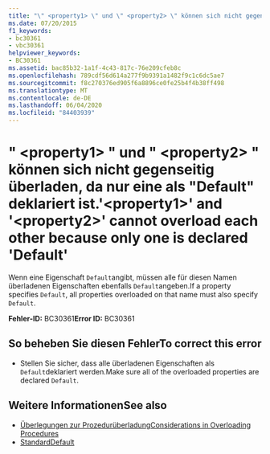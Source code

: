 ```yaml
---
title: "\" <property1> \" und \" <property2> \" können sich nicht gegenseitig überladen, da nur eine als \"Default\" deklariert ist."
ms.date: 07/20/2015
f1_keywords:
- bc30361
- vbc30361
helpviewer_keywords:
- BC30361
ms.assetid: bac85b32-1a1f-4c43-817c-76e209cfeb8c
ms.openlocfilehash: 789cdf56d614a277f9b9391a1482f9c1c6dc5ae7
ms.sourcegitcommit: f8c270376ed905f6a8896ce0fe25b4f4b38ff498
ms.translationtype: MT
ms.contentlocale: de-DE
ms.lasthandoff: 06/04/2020
ms.locfileid: "84403939"
---
```

# <a name="property1-and-property2-cannot-overload-each-other-because-only-one-is-declared-default"></a><span data-ttu-id="3422b-102">" \<property1> " und " \<property2> " können sich nicht gegenseitig überladen, da nur eine als "Default" deklariert ist.</span><span class="sxs-lookup"><span data-stu-id="3422b-102">'\<property1>' and '\<property2>' cannot overload each other because only one is declared 'Default'</span></span>
<span data-ttu-id="3422b-103">Wenn eine Eigenschaft `Default`angibt, müssen alle für diesen Namen überladenen Eigenschaften ebenfalls `Default`angeben.</span><span class="sxs-lookup"><span data-stu-id="3422b-103">If a property specifies `Default`, all properties overloaded on that name must also specify `Default`.</span></span>  
  
 <span data-ttu-id="3422b-104">**Fehler-ID:** BC30361</span><span class="sxs-lookup"><span data-stu-id="3422b-104">**Error ID:** BC30361</span></span>  
  
## <a name="to-correct-this-error"></a><span data-ttu-id="3422b-105">So beheben Sie diesen Fehler</span><span class="sxs-lookup"><span data-stu-id="3422b-105">To correct this error</span></span>  
  
- <span data-ttu-id="3422b-106">Stellen Sie sicher, dass alle überladenen Eigenschaften als `Default`deklariert werden.</span><span class="sxs-lookup"><span data-stu-id="3422b-106">Make sure all of the overloaded properties are declared `Default`.</span></span>  
  
## <a name="see-also"></a><span data-ttu-id="3422b-107">Weitere Informationen</span><span class="sxs-lookup"><span data-stu-id="3422b-107">See also</span></span>

- [<span data-ttu-id="3422b-108">Überlegungen zur Prozedurüberladung</span><span class="sxs-lookup"><span data-stu-id="3422b-108">Considerations in Overloading Procedures</span></span>](../programming-guide/language-features/procedures/considerations-in-overloading-procedures.md)
- [<span data-ttu-id="3422b-109">Standard</span><span class="sxs-lookup"><span data-stu-id="3422b-109">Default</span></span>](../language-reference/modifiers/default.md)
